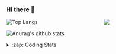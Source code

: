 ### Hi there 👋

<!--
**tao8687/tao8687** is a ✨ _special_ ✨ repository because its `README.md` (this file) appears on your GitHub profile.

Here are some ideas to get you started:

- 🔭 I’m currently working on ...
- 🌱 I’m currently learning ...
- 👯 I’m looking to collaborate on ...
- 🤔 I’m looking for help with ...
- 💬 Ask me about ...
- 📫 How to reach me: ...
- 😄 Pronouns: ...
- ⚡ Fun fact: ...
-->

<img align='right' src="https://media.giphy.com/media/M9gbBd9nbDrOTu1Mqx/giphy.gif" width="240">

  
![Top Langs](https://github-readme-stats.vercel.app/api/top-langs/?username=tao8687&layout=compact&title_color=23238E&text_color=A67D3D)

![Anurag's github stats](https://github-readme-stats.vercel.app/api?username=tao8687&show_icons=true&&text_color=A67D3D&title_color=23238E&show_icons=false&count_private=true&hide=stars)

<details>
  <summary>:zap: Coding Stats</summary>
  <br>
    
<!--START_SECTION:waka-->
![Code Time](http://img.shields.io/badge/Code%20Time-969%20hrs%2040%20mins-blue)

![Profile Views](http://img.shields.io/badge/Profile%20Views-0-blue)

**🐱 My GitHub Data** 

> 📦 1.5 MB Used in GitHub's Storage 
 > 
> 🏆 76 Contributions in the Year 2023
 > 
> 🚫 Not Opted to Hire
 > 
> 📜 49 Public Repositories 
 > 
> 🔑 23 Private Repositories 
 > 
**I'm an Early 🐤** 

```text
🌞 Morning                945 commits         █████████████████████░░░░   82.17 % 
🌆 Daytime                84 commits          ██░░░░░░░░░░░░░░░░░░░░░░░   07.30 % 
🌃 Evening                117 commits         ███░░░░░░░░░░░░░░░░░░░░░░   10.17 % 
🌙 Night                  4 commits           ░░░░░░░░░░░░░░░░░░░░░░░░░   00.35 % 
```
📅 **I'm Most Productive on Wednesday** 

```text
Monday                   166 commits         ████░░░░░░░░░░░░░░░░░░░░░   14.43 % 
Tuesday                  153 commits         ███░░░░░░░░░░░░░░░░░░░░░░   13.30 % 
Wednesday                219 commits         █████░░░░░░░░░░░░░░░░░░░░   19.04 % 
Thursday                 144 commits         ███░░░░░░░░░░░░░░░░░░░░░░   12.52 % 
Friday                   161 commits         ████░░░░░░░░░░░░░░░░░░░░░   14.00 % 
Saturday                 158 commits         ███░░░░░░░░░░░░░░░░░░░░░░   13.74 % 
Sunday                   149 commits         ███░░░░░░░░░░░░░░░░░░░░░░   12.96 % 
```


📊 **This Week I Spent My Time On** 

```text
🕑︎ Time Zone: Asia/Shanghai

💬 Programming Languages: 
C                        9 hrs 10 mins       ██████░░░░░░░░░░░░░░░░░░░   24.40 % 
Python                   8 hrs 54 mins       ██████░░░░░░░░░░░░░░░░░░░   23.67 % 
C++                      8 hrs 36 mins       ██████░░░░░░░░░░░░░░░░░░░   22.87 % 
Bash                     3 hrs 49 mins       ███░░░░░░░░░░░░░░░░░░░░░░   10.19 % 
Other                    3 hrs 26 mins       ██░░░░░░░░░░░░░░░░░░░░░░░   09.13 % 

🔥 Editors: 
VS Code                  37 hrs 37 mins      █████████████████████████   100.00 % 

🐱‍💻 Projects: 
vc0768                   37 hrs 2 mins       █████████████████████████   98.45 % 
VC0768_NPU_ToolKits_V1.0.13 mins             ░░░░░░░░░░░░░░░░░░░░░░░░░   00.58 % 
caffe                    8 mins              ░░░░░░░░░░░░░░░░░░░░░░░░░   00.36 % 
TS0845_208               5 mins              ░░░░░░░░░░░░░░░░░░░░░░░░░   00.25 % 
pto2caffe                4 mins              ░░░░░░░░░░░░░░░░░░░░░░░░░   00.22 % 

💻 Operating System: 
Linux                    37 hrs 37 mins      █████████████████████████   100.00 % 
```

**I Mostly Code in Python** 

```text
Python                   9 repos             ████████░░░░░░░░░░░░░░░░░   30.00 % 
C++                      8 repos             ███████░░░░░░░░░░░░░░░░░░   26.67 % 
JavaScript               2 repos             ██░░░░░░░░░░░░░░░░░░░░░░░   06.67 % 
Batchfile                1 repo              █░░░░░░░░░░░░░░░░░░░░░░░░   03.33 % 
HTML                     1 repo              █░░░░░░░░░░░░░░░░░░░░░░░░   03.33 % 
```



**Timeline**

![Lines of Code chart](https://raw.githubusercontent.com/tao8687/tao8687/master/assets/bar_graph.png)


 Last Updated on 16/03/2023 01:34:49 UTC
<!--END_SECTION:waka-->
</details>
